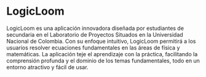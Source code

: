 # LogicLoom

LogicLoom es una aplicación innovadora diseñada por estudiantes de secundaria en el Laboratorio de Proyectos Situados en la Universidad Nacional de Colombia. Con su enfoque intuitivo, LogicLoom permitirá a los usuarios resolver ecuaciones fundamentales en las áreas de física y matemáticas. La aplicación teje el aprendizaje con la práctica, facilitando la comprensión profunda y el dominio de los temas fundamentales, todo en un entorno atractivo y fácil de usar.
